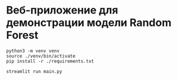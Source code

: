 # Веб-приложение для демонстрации модели Random Forest

```shell
python3 -m venv venv
source ./venv/bin/activate
pip install -r ./requirements.txt

streamlit run main.py
```
